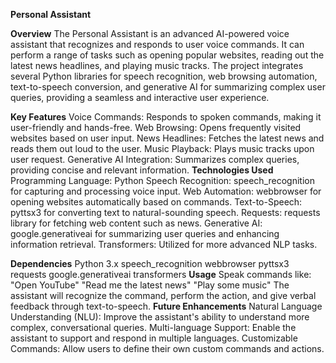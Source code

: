 
**Personal Assistant**

**Overview**
The Personal Assistant is an advanced AI-powered voice assistant that recognizes and responds to user voice commands. It can perform a range of tasks such as opening popular websites, reading out the latest news headlines, and playing music tracks. The project integrates several Python libraries for speech recognition, web browsing automation, text-to-speech conversion, and generative AI for summarizing complex user queries, providing a seamless and interactive user experience.

**Key Features**
Voice Commands: Responds to spoken commands, making it user-friendly and hands-free.
Web Browsing: Opens frequently visited websites based on user input.
News Headlines: Fetches the latest news and reads them out loud to the user.
Music Playback: Plays music tracks upon user request.
Generative AI Integration: Summarizes complex queries, providing concise and relevant information.
**Technologies Used**
Programming Language: Python
Speech Recognition: speech_recognition for capturing and processing voice input.
Web Automation: webbrowser for opening websites automatically based on commands.
Text-to-Speech: pyttsx3 for converting text to natural-sounding speech.
Requests: requests library for fetching web content such as news.
Generative AI: google.generativeai for summarizing user queries and enhancing information retrieval.
Transformers: Utilized for more advanced NLP tasks.

**Dependencies**
Python 3.x
speech_recognition
webbrowser
pyttsx3
requests
google.generativeai
transformers
**Usage**
Speak commands like:
"Open YouTube"
"Read me the latest news"
"Play some music"
The assistant will recognize the command, perform the action, and give verbal feedback through text-to-speech.
**Future Enhancements**
Natural Language Understanding (NLU): Improve the assistant's ability to understand more complex, conversational queries.
Multi-language Support: Enable the assistant to support and respond in multiple languages.
Customizable Commands: Allow users to define their own custom commands and actions.
